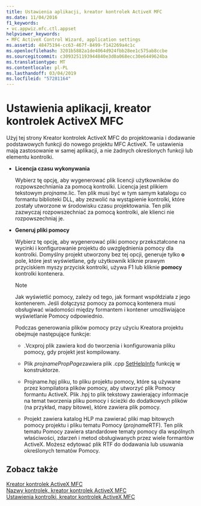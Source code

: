 ```yaml
---
title: Ustawienia aplikacji, kreator kontrolek ActiveX MFC
ms.date: 11/04/2016
f1_keywords:
- vc.appwiz.mfc.ctl.appset
helpviewer_keywords:
- MFC ActiveX Control Wizard, application settings
ms.assetid: 48475194-cc63-467f-8499-f142269a4c1c
ms.openlocfilehash: 3201b5882a1de4064d924fbb28ee1c575ab8ccbe
ms.sourcegitcommit: c3093251193944840e3d0a068ecc30e6449624ba
ms.translationtype: MT
ms.contentlocale: pl-PL
ms.lasthandoff: 03/04/2019
ms.locfileid: "57281164"
---
```

# <a name="application-settings-mfc-activex-control-wizard"></a>Ustawienia aplikacji, kreator kontrolek ActiveX MFC

Użyj tej strony Kreator kontrolek ActiveX MFC do projektowania i dodawanie podstawowych funkcji do nowego projektu MFC ActiveX. Te ustawienia mają zastosowanie w samej aplikacji, a nie żadnych określonych funkcji lub elementu kontrolki.

- **Licencja czasu wykonywania**

   Wybierz tę opcję, aby wygenerować plik licencji użytkowników do rozpowszechniania za pomocą kontrolki. Licencja jest plikiem tekstowym *projname*.lic. Ten plik musi być w tym samym katalogu co formantu biblioteki DLL, aby zezwolić na wystąpienie kontrolki, które zostały utworzone w środowisku czasu projektowania. Ten plik zazwyczaj rozpowszechniać za pomocą kontrolki, ale klienci nie rozpowszechniaj je.

- **Generuj pliki pomocy**

   Wybierz tę opcję, aby wygenerować pliki pomocy przekształcone na wycinki i konfigurowanie projektu do uwzględnienia pomocy dla kontrolki. Domyślny projekt utworzony bez tej opcji, generuje tylko **o** pole, które jest wyświetlane, gdy użytkownik kliknie prawym przyciskiem myszy przycisk kontrolki, używa F1 lub kliknie **pomocy** kontrolki kontenera.

   > [!NOTE]
   > Jak wyświetlić pomocy, zależy od tego, jak formant współdziała z jego kontenerem. Jeśli dołączysz pomocy za pomocą kontenera musi obsługiwać wiadomości między formantem i kontener umożliwiające wyświetlanie Pomocy odpowiednio.

   Podczas generowania plików pomocy przy użyciu Kreatora projektu obejmuje następujące funkcje:

   - .Vcxproj plik zawiera kod do tworzenia i konfigurowania pliku pomocy, gdy projekt jest kompilowany.

   - Plik *projnamePropPage*zawiera plik .cpp [SetHelpInfo](../../mfc/reference/colepropertypage-class.md#sethelpinfo) funkcję w konstruktorze.

   - Projname.hpj pliku, to pliku projektu pomocy, które są używane przez kompilatora plików pomocy, aby utworzyć plik Pomocy formantu ActiveX. Plik .hpj to plik tekstowy zawierający informacje na temat tworzenia pliku pomocy i ścieżki do dodatkowych plików (na przykład, mapy bitowe), które zawiera plik pomocy.

   - Projekt zawiera katalog HLP ma zawierać pliki map bitowych pomocy projektu i pliku tematu Pomocy (*projname*RTF). Ten plik tematu Pomocy zawiera standardowe tematy pomocy dla wspólnych właściwości, zdarzeń i metod obsługiwanych przez wiele formantów ActiveX. Możesz edytować plik RTF do dodawania lub usuwania określonych tematów Pomocy.

## <a name="see-also"></a>Zobacz także

[Kreator kontrolek ActiveX MFC](../../mfc/reference/mfc-activex-control-wizard.md)<br/>
[Nazwy kontrolek, kreator kontrolek ActiveX MFC](../../mfc/reference/control-names-mfc-activex-control-wizard.md)<br/>
[Ustawienia kontrolki, kreator kontrolek ActiveX MFC](../../mfc/reference/control-settings-mfc-activex-control-wizard.md)
